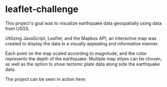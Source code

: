 # leaflet-challenge


This project's goal was to visualize earthquake data geospatially using data from USGS. 

Utilizing JavaScript, Leaflet, and the Mapbox API, an interavtive map was created to display the data in a visually appealing and informative manner.

Each point on the map scaled according to magnitude, and the color represents the depth of the earthquake. Multiple map stlyes can be chosen, as well as the option to show tectonic
plate data along side the earthquake data. 

The project can be seen in action here: 
